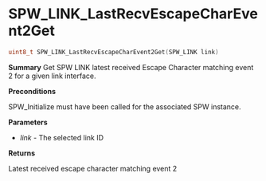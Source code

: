 # SPW_LINK_LastRecvEscapeCharEvent2Get

```c
uint8_t SPW_LINK_LastRecvEscapeCharEvent2Get(SPW_LINK link)
```

**Summary**
Get SPW LINK latest received Escape Character matching event 2 for a given link interface.

**Preconditions**

SPW_Initialize must have been called for the associated SPW instance.

**Parameters**

* *link* - The selected link ID

**Returns**

Latest received escape character matching event 2
